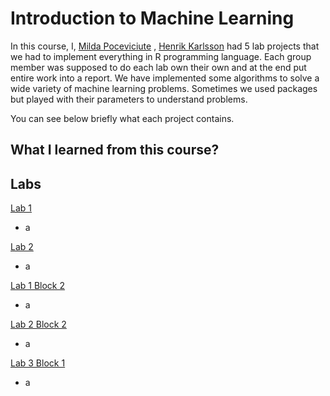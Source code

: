 # Introduction to Machine Learning

In this course, I, [Milda Poceviciute](https://github.com/poceviciute) , [Henrik Karlsson](https://github.com/henkar91) had 5 lab projects that we had to implement everything in R programming language. Each group member was supposed to do each lab own their own and at the end put entire work into a report. We have implemented some algorithms to solve a wide variety of machine learning problems. Sometimes we used packages but played with their parameters to understand problems.

You can see below briefly what each project contains.

## What I learned from this course?



## Labs

[Lab 1](ML_Lab1_Group/)

- a


[Lab 2](ML_Lab2_Group/)

- a


[Lab 1 Block 2](ML_Lab1_Block2_Group/)

- a


[Lab 2 Block 2](ML_Lab2_Block2_Group/)

- a


[Lab 3 Block 1](ML_Lab3_Block1_Group/)

- a
